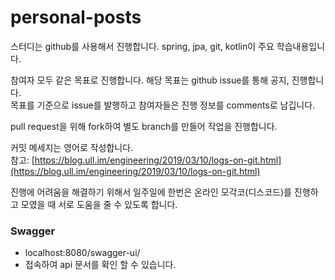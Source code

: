 # personal-posts
스터디는 github를 사용해서 진행합니다. spring, jpa, git, kotlin이 주요 학습내용입니다.

참여자 모두 같은 목표로 진행합니다. 해당 목표는 github issue를 통해 공지, 진행합니다.  
목표를 기준으로 issue를 발행하고 참여자들은 진행 정보를 comments로 남깁니다.

pull request을 위해 fork하여 별도 branch를 만들어 작업을 진행합니다.

커밋 메세지는 영어로 작성합니다.  
참고: [https://blog.ull.im/engineering/2019/03/10/logs-on-git.html](https://blog.ull.im/engineering/2019/03/10/logs-on-git.html)

진행에 어려움을 해결하기 위해서 일주일에 한번은 온라인 모각코(디스코드)를 진행하고 모였을 때 서로 도움을 줄 수 있도록 합니다.

### Swagger
- localhost:8080/swagger-ui/
- 접속하여 api 문서를 확인 할 수 있습니다.
